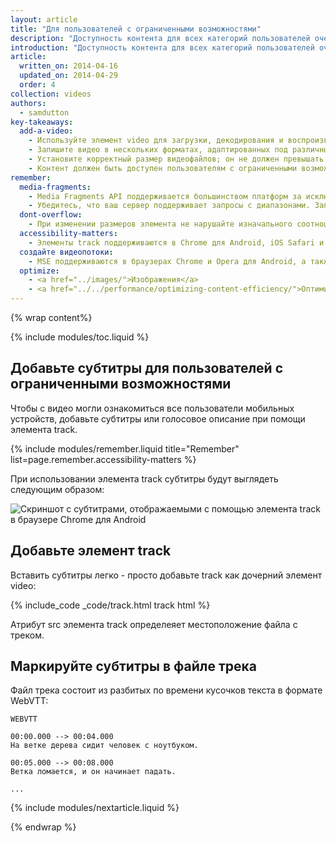 ```yaml
---
layout: article
title: "Для пользователей с ограниченными возможностями"
description: "Доступность контента для всех категорий пользователей очень важна."
introduction: "Доступность контента для всех категорий пользователей очень важна. Люди с нарушениями слуха или зрения не смогут ознакомиться с вашим видео, если в нем не будет субтитров или голосового описания (тифлокомментариев). На их добавление у вас уйдет совсем немного времени. Зато все пользователи смогут ознакомиться с вашими материалами. Немного усилий - и контент доступен для всех!"
article:
  written_on: 2014-04-16
  updated_on: 2014-04-29
  order: 4
collection: videos
authors:
  - samdutton
key-takeaways:
  add-a-video:
    - Используйте элемент video для загрузки, декодирования и воспроизведения видео на своем сайте.
    - Запишите видео в нескольких форматах, адаптированных под различные мобильные платформы.
    - Установите корректный размер видеофайлов; он не должен превышать максимальный размер контейнеров.
    - Контент должен быть доступен пользователям с ограниченными возможностями. Добавьте track как дочерний элемент video.
remember:
  media-fragments:
    - Media Fragments API поддерживается большинством платформ за исключением iOS.
    - Убедитесь, что ваш сервер поддерживает запросы с диапазонами. Запросы с диапазонами по умолчанию включены на большинстве серверов, однако некоторые хостинги отключают их.
  dont-overflow:
    - При изменении размеров элемента не нарушайте изначального соотношения ширины и высоты видео. Сплющенное или вытянутое изображение выглядит не лучшим образом.
  accessibility-matters:
    - Элементы track поддерживаются в Chrome для Android, iOS Safari и всех существующих в настоящее время браузерах для ПК за исключением Firefox (более подробную информацию вы найдете по адресу <a href="http://caniuse.com/track" title="Браузеры, поддерживающие элементы track">caniuse.com/track</a>). Вы также можете использовать полизаполнения. Мы рекомендуем <a href='//www.delphiki.com/html5/playr/' title='Полизаполнение Playr'>Playr</a> или <a href='//captionatorjs.com/' title='Полизаполнение Captionator'>Captionator</a>.
  создайте видеопотоки:
    - MSE поддерживаются в браузерах Chrome и Opera для Android, а также в Internet Explorer 11 и Chrome для ПК. В будущем планируется добавить поддержку <a href='http://wiki.mozilla.org/Platform/MediaSourceExtensions' title='Сроки внедрения поддержки Media Source Extensions в Firefox'>Firefox</a>.
  optimize:
    - <a href="../images/">Изображения</a>
    - <a href="../../performance/optimizing-content-efficiency/">Оптимизация контента</a>
---
```


{% wrap content%}

{% include modules/toc.liquid %}

<style>

  img, video, object {
    max-width: 100%;
  }

  img.center {
    display: block;
    margin-left: auto;
    margin-right: auto;
  }

</style>


## Добавьте субтитры для пользователей с ограниченными возможностями

Чтобы с видео могли ознакомиться все пользователи мобильных устройств, добавьте субтитры или голосовое описание при помощи элемента track.

{% include modules/remember.liquid title="Remember" list=page.remember.accessibility-matters %}

При использовании элемента track субтитры будут выглядеть следующим образом:

 <img class="center" alt="Скриншот с субтитрами, отображаемыми с помощью элемента track в браузере Chrome для Android" src="images/Chrome-Android-track-landscape-5x3.jpg">

## Добавьте элемент track

Вставить субтитры легко - просто добавьте track как дочерний элемент video:

{% include_code _code/track.html track html %}

Атрибут src элемента track определеяет местоположение файла с треком.

## Маркируйте субтитры в файле трека

Файл трека состоит из разбитых по времени кусочков текста в формате WebVTT:

    WEBVTT

    00:00.000 --> 00:04.000
    На ветке дерева сидит человек с ноутбуком.

    00:05.000 --> 00:08.000
    Ветка ломается, и он начинает падать.

    ...

{% include modules/nextarticle.liquid %}

{% endwrap %}

